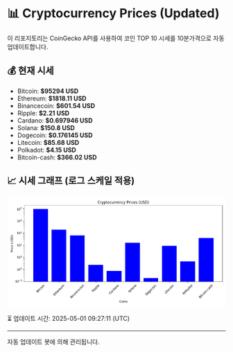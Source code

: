 
# 📊 Cryptocurrency Prices (Updated)

이 리포지토리는 CoinGecko API를 사용하여 코인 TOP 10 시세를 10분가격으로 자동 업데이트합니다.

## 💰 현재 시세
- Bitcoin: **$95294 USD**
- Ethereum: **$1818.11 USD**
- Binancecoin: **$601.54 USD**
- Ripple: **$2.21 USD**
- Cardano: **$0.697946 USD**
- Solana: **$150.8 USD**
- Dogecoin: **$0.176145 USD**
- Litecoin: **$85.68 USD**
- Polkadot: **$4.15 USD**
- Bitcoin-cash: **$366.02 USD**

## 📈 시세 그래프 (로그 스케일 적용)
![Crypto Prices](crypto_prices.png)

⏳ 업데이트 시간: 2025-05-01 09:27:11 (UTC)

---
자동 업데이트 봇에 의해 관리됩니다.
